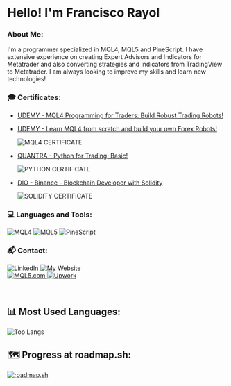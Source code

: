 # Hello! I'm Francisco Rayol

### About Me:
I'm a programmer specialized in MQL4, MQL5 and PineScript. I have extensive experience on creating Expert Advisors and Indicators for Metatrader and also converting strategies and indicators from TradingView to Metatrader.
I am always looking to improve my skills and learn new technologies!

### 🎓 Certificates:
- [UDEMY - MQL4 Programming for Traders: Build Robust Trading Robots!](https://drive.google.com/file/d/1CWdHWqGW0vczLai15Ggt9yUO0jd2B7Wa/view)<p>
- [UDEMY - Learn MQL4 from scratch and build your own Forex Robots!](https://drive.google.com/file/d/19w3zKOqMOVVX6RKAOC8bNV8KX3C8LuvF/view)<p>
![MQL4 CERTIFICATE](https://img.shields.io/badge/MQL4-CERTIFICATES-blue)
- [QUANTRA - Python for Trading: Basic!](https://drive.google.com/drive/u/1/folders/1NIO0FlSZsc6MYKj_x1b8gAWLN7ZzQECd)<p>
![PYTHON CERTIFICATE](https://img.shields.io/badge/PYTHON-CERTIFICATES-silver)
- [DIO - Binance - Blockchain Developer with Solidity](https://drive.google.com/file/d/1keOt6SyAvGaU3JdNfBjrr2mXqIPxgz2h/view)<p>
![SOLIDITY CERTIFICATE](https://img.shields.io/badge/SOLIDITY-CERTIFICATE-gold)


### 💻 Languages and Tools:

<p>
  <img src="https://img.shields.io/badge/MQL4-orange?style=for-the-badge" alt="MQL4">
  <img src="https://img.shields.io/badge/MQL5-blue?style=for-the-badge" alt="MQL5">
  <img src="https://img.shields.io/badge/PineScript-darkgreen?style=for-the-badge" alt="PineScript">
</p>

### 📬 Contact:
<p>
  <a href="https://www.linkedin.com/in/rayolf/" target="_blank">
    <img src="https://img.shields.io/badge/LinkedIn-blue?style=for-the-badge&logo=linkedin" alt="LinkedIn">
  </a>
  <a href="https://www.rayolcode.com" target="_blank">
    <img src="https://img.shields.io/badge/My%20Website-%23000000.svg?style=for-the-badge&logo=Google-Chrome&logoColor=white" alt="My Website">
  </a>
  <br>
  <a href="https://www.mql5.com" target="_blank">
    <img src="https://img.shields.io/badge/MQL5 Profile-darkgreen?style=for-the-badge&logo=google-chrome&logoColor=white" alt="MQL5.com">
</a>
    <a href="https://www.upwork.com/freelancers/~01a9486bdd9f7df2b7?mp_source=share" target="_blank">
    <img src="https://img.shields.io/badge/Upwork Profile-darkred?style=for-the-badge&logo=upwork&logoColor=white" alt="Upwork">
</a>
</p>
<br>




## 📊 Most Used Languages:

![Top Langs](https://github-readme-stats.vercel.app/api/top-langs/?username=rayolf&layout=compact&theme=default)

## 🗺️ Progress at roadmap.sh:
[![roadmap.sh](https://roadmap.sh/card/tall/66b01716c3e10bac25fc0692?variant=light)](https://roadmap.sh)
